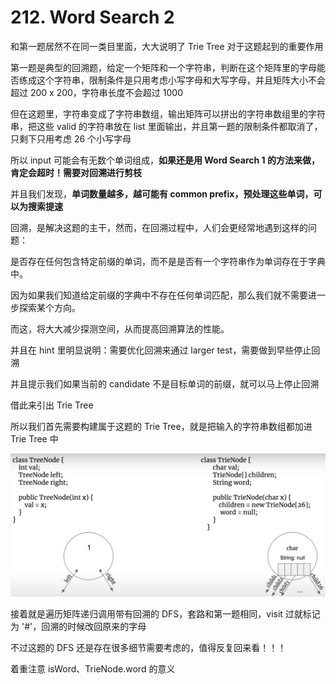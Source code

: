 # 212. Word Search 2

和第一题居然不在同一类目里面，大大说明了 Trie Tree 对于这题起到的重要作用

第一题是典型的回溯题，给定一个矩阵和一个字符串，判断在这个矩阵里的字母能否练成这个字符串，限制条件是只用考虑小写字母和大写字母，并且矩阵大小不会超过 200 x 200，字符串长度不会超过 1000

但在这题里，字符串变成了字符串数组，输出矩阵可以拼出的字符串数组里的字符串，把这些 valid 的字符串放在 list 里面输出，并且第一题的限制条件都取消了，只剩下只用考虑 26 个小写字母

所以 input 可能会有无数个单词组成，**如果还是用 Word Search 1 的方法来做，肯定会超时！需要对回溯进行剪枝**

并且我们发现，**单词数量越多，越可能有 common prefix，预处理这些单词，可以为搜索提速**

回溯，是解决这题的主干，然而，在回溯过程中，人们会更经常地遇到这样的问题：

是否存在任何包含特定前缀的单词，而不是是否有一个字符串作为单词存在于字典中。

因为如果我们知道给定前缀的字典中不存在任何单词匹配，那么我们就不需要进一步探索某个方向。

而这，将大大减少探测空间，从而提高回溯算法的性能。

并且在 hint 里明显说明：需要优化回溯来通过 larger test，需要做到早些停止回溯

并且提示我们如果当前的 candidate 不是目标单词的前缀，就可以马上停止回溯

借此来引出 Trie Tree

所以我们首先需要构建属于这题的 Trie Tree，就是把输入的字符串数组都加进 Trie Tree 中

![#212](/src/images/%23212.png)

接着就是遍历矩阵递归调用带有回溯的 DFS，套路和第一题相同，visit 过就标记为 '#'，回溯的时候改回原来的字母

不过这题的 DFS 还是存在很多细节需要考虑的，值得反复回来看！！！

着重注意 isWord、TrieNode.word 的意义
